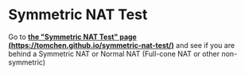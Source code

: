 # Symmetric NAT Test

Go to [**the "Symmetric NAT Test" page (https://tomchen.github.io/symmetric-nat-test/)**](https://tomchen.github.io/symmetric-nat-test/) and see if you are behind a Symmetric NAT or Normal NAT (Full-cone NAT or other non-symmetric)
